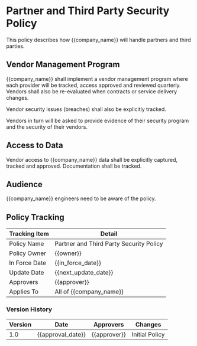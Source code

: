 # Partner and Third Party Security Policy

This policy describes how {{company_name}} will handle partners and third parties.

## Vendor Management Program

{{company_name}} shall implement a vendor management program where each provider will be tracked, access approved and reviewed quarterly.  Vendors shall also be re-evaluated when contracts or service delivery changes.

Vendor security issues (breaches) shall also be explicitly tracked.

Vendors in turn will be asked to provide evidence of their security program and the security of their vendors.

## Access to Data

Vendor access to {{company_name}} data shall be explicitly captured, tracked and approved.  Documentation shall be tracked.

## Audience

{{company_name}} engineers need to be aware of the policy.

## Policy Tracking

| Tracking Item   | Detail |
|-----------------|--------|
| Policy Name     | Partner and Third Party Security Policy |
| Policy Owner    | {{owner}}  |
| In Force Date   | {{in_force_date}} |
| Update Date     | {{next_update_date}} |
| Approvers       | {{approver}} |
| Applies To      | All of {{company_name}} |

### Version History

| Version | Date | Approvers | Changes |
|--|--|--|--|
| 1.0 | {{approval_date}} | {{approver}} | Initial Policy |